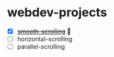 # webdev-projects

- [x] [~~smooth-scrolling~~](https://proffesorghost.github.io/smooth-scrolling/) :tada:
- [ ] horizontal-scrolling
- [ ] parallel-scrolling

